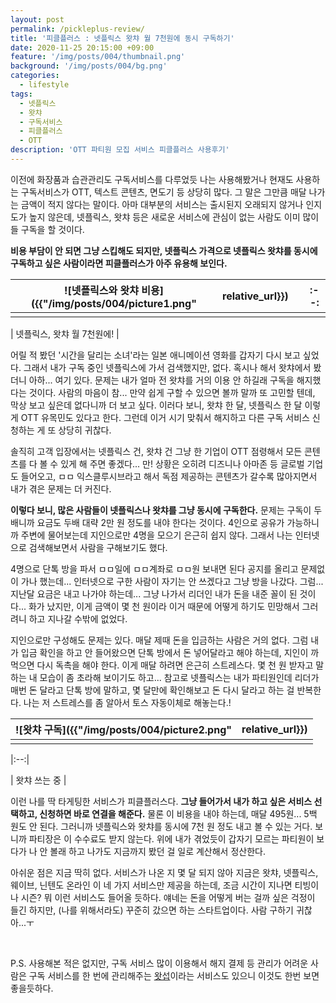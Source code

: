 ```yaml
---
layout: post
permalink: /pickleplus-review/
title: '피클플러스 : 넷플릭스 왓챠 월 7천원에 동시 구독하기'
date: 2020-11-25 20:15:00 +09:00
feature: '/img/posts/004/thumbnail.png'
background: '/img/posts/004/bg.png'
categories:
  - lifestyle
tags:
  - 넷플릭스
  - 왓챠
  - 구독서비스
  - 피클플러스
  - OTT
description: 'OTT 파티원 모집 서비스 피클플러스 사용후기'
---
```


 이전에 화장품과 습관관리도 구독서비스를 다루었듯 나는 사용해봤거나 현재도 사용하는 구독서비스가 OTT, 텍스트 콘텐츠, 면도기 등 상당히 많다. 그 말은 그만큼 매달 나가는 금액이 적지 않다는 말이다. 아마 대부분의 서비스는 출시된지 오래되지 않거나 인지도가 높지 않은데, 넷플릭스, 왓챠 등은 새로운 서비스에 관심이 없는 사람도 이미 많이들 구독을 할 것이다.



**비용 부담이 안 되면 그냥 스킵해도 되지만, 넷플릭스 가격으로 넷플릭스 왓챠를 동시에 구독하고 싶은 사람이라면 피클플러스가 아주 유용해 보인다.**

| ![넷플릭스와 왓챠 비용]({{"/img/posts/004/picture1.png" | relative_url}}) |      | :--: |
| ------------------------------------------------------- | --------------- | ---- | ---- |
|                                                         |                 |      |      |

  | 넷플릭스, 왓챠 월 7천원에! |

 어릴 적 봤던 '시간을 달리는 소녀'라는 일본 애니메이션 영화를 갑자기 다시 보고 싶었다. 그래서 내가 구독 중인 넷플릭스에 가서 검색했지만, 없다. 혹시나 해서 왓챠에서 봤더니 아하... 여기 있다. 문제는 내가 얼마 전 왓챠를 거의 이용 안 하길래 구독을 해지했다는 것이다. 사람의 마음이 참... 만약 쉽게 구할 수 있으면 볼까 말까 또 고민할 텐데, 막상 보고 싶은데 없다니까 더 보고 싶다. 이러다 보니, 왓챠 한 달, 넷플릭스 한 달 이렇게 OTT 유목민도 있다고 한다. 그런데 이거 시기 맞춰서 해지하고 다른 구독 서비스 신청하는 게 또 상당히 귀찮다.



 솔직히 고객 입장에서는 넷플릭스 건, 왓챠 건 그냥 한 기업이 OTT 점령해서 모든 콘텐츠를 다 볼 수 있게 해 주면 좋겠다... 만! 상황은 오히려 디즈니나 아마존 등 글로벌 기업도 들어오고, ㅁㅁ 익스클루시브라고 해서 독점 제공하는 콘텐츠가 갈수록 많아지면서 내가 겪은 문제는 더 커진다.



 **이렇다 보니, 많은 사람들이 넷플릭스나 왓챠를 그냥 동시에 구독한다.** 문제는 구독이 두배니까 요금도 두배 대략 2만 원 정도를 내야 한다는 것이다. 4인으로 공유가 가능하니까 주변에 물어보는데 지인으로만 4명을 모으기 은근히 쉽지 않다. 그래서 나는 인터넷으로 검색해보면서 사람을 구해보기도 했다.



 4명으로 단톡 방을 파서 ㅁㅁ일에 ㅁㅁ계좌로 ㅁㅁ원 보내면 된다 공지를 올리고 문제없이 가나 했는데... 인터넷으로 구한 사람이 자기는 안 쓰겠다고 그냥 방을 나갔다. 그럼... 지난달 요금은 내고 나가야 하는데... 그냥 나가서 리더인 내가 돈을 내준 꼴이 된 것이다... 화가 났지만, 이게 금액이 몇 천 원이라 이거 때문에 어떻게 하기도 민망해서 그러려니 하고 지나갈 수밖에 없었다.



 지인으로만 구성해도 문제는 있다. 매달 제때 돈을 입금하는 사람은 거의 없다. 그럼 내가 입금 확인을 하고 안 들어왔으면 단톡 방에서 돈 넣어달라고 해야 하는데, 지인이 까먹으면 다시 독촉을 해야 한다. 이게 매달 하려면 은근히 스트레스다. 몇 천 원 받자고 말하는 내 모습이 좀 초라해 보이기도 하고... 참고로 넷플릭스는 내가 파티원인데 리더가 매번 돈 달라고 단톡 방에 말하고, 몇 달만에 확인해보고 돈 다시 달라고 하는 걸 반복한다. 나는 저 스트레스를 좀 알아서 토스 자동이체로 해놓는다.!

| ![왓챠 구독]({{"/img/posts/004/picture2.png" | relative_url}}) |
| -------------------------------------------- | --------------- |
|                                              |                 |

 |:--:|  

| 왓챠 쓰는 중 |

 이런 나를 딱 타게팅한 서비스가 피클플러스다. **그냥 들어가서 내가 하고 싶은 서비스 선택하고, 신청하면 바로 연결을 해준다.** 물론 이 비용을 내야 하는데, 매달 495원... 5백 원도 안 된다. 그러니까 넷플릭스와 왓챠를 동시에 7천 원 정도 내고 볼 수 있는 거다. 보니까 파티장은 이 수수료도 받지 않는다. 위에 내가 겪었듯이 갑자기 모르는 파티원이 보다가 나 안 볼래 하고 나가도 지금까지 봤던 걸 일로 계산해서 정산한다.





 아쉬운 점은 지금 딱히 없다. 서비스가 나온 지 몇 달 되지 않아 지금은 왓챠, 넷플릭스, 웨이브, 닌텐도 온라인 이 네 가지 서비스만 제공을 하는데, 조금 시간이 지나면 티빙이나 시즌? 뭐 이런 서비스도 들어올 듯하다. 얘네는 돈을 어떻게 버는 걸까 싶은 걱정이 들긴 하지만, (나를 위해서라도) 꾸준히 갔으면 하는 스타트업이다. 사람 구하기 귀찮아...ㅜ

<br>

P.S. 사용해본 적은 없지만, 구독 서비스 많이 이용해서 해지 결제 등 관리가 어려운 사람은 구독 서비스를 한 번에 관리해주는 [왓섭](https://whatssub.co/)이라는 서비스도 있으니 이것도 한번 보면 좋을듯하다.